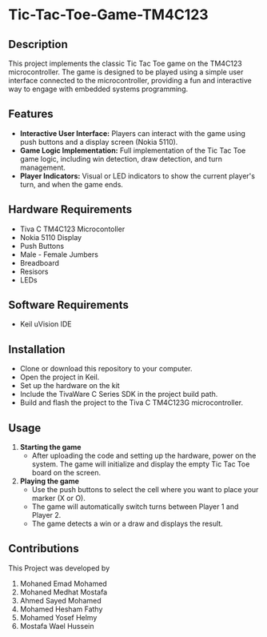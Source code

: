 # Tic-Tac-Toe-Game-TM4C123

## Description 
This project implements the classic Tic Tac Toe game on the TM4C123 microcontroller. The game is designed to be played using a simple user interface connected to the microcontroller, providing a fun and interactive way to engage with embedded systems programming.

## Features
- **Interactive User Interface:** Players can interact with the game using push buttons and a display screen (Nokia 5110).
- **Game Logic Implementation:** Full implementation of the Tic Tac Toe game logic, including win detection, draw detection, and turn management.
- **Player Indicators:** Visual or LED indicators to show the current player's turn, and when the game ends.

## Hardware Requirements
- Tiva C TM4C123 Microcontoller
- Nokia 5110 Display
- Push Buttons
- Male - Female Jumbers
- Breadboard
- Resisors
- LEDs

## Software Requirements
- Keil uVision IDE

## Installation
- Clone or download this repository to your computer.
- Open the project in Keil.
- Set up the hardware on the kit
- Include the TivaWare C Series SDK in the project build path.
- Build and flash the project to the Tiva C TM4C123G microcontroller.

## Usage
1. **Starting the game**
   - After uploading the code and setting up the hardware, power on the system. The game will initialize and display the empty Tic Tac Toe board on the screen.
2. **Playing the game**
   - Use the push buttons to select the cell where you want to place your marker (X or O).
   - The game will automatically switch turns between Player 1 and Player 2.
   - The game detects a win or a draw and displays the result.
   
## Contributions
This Project was developed by
1. Mohaned Emad Mohamed
2. Mohaned Medhat Mostafa
3. Ahmed Sayed Mohamed
4. Mohamed Hesham Fathy
5. Mohamed Yosef Helmy
6. Mostafa Wael Hussein
